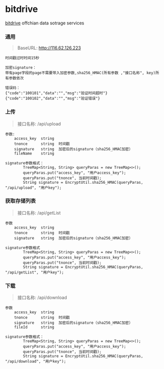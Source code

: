 # bitdrive
[bitdrive](./bitdrive.md) offchian data sotrage services


### 通用  
>BaseURL: http://116.62.126.223   
```
时间戳过时时间15秒                              
  
加密signature：  
带有page字段的page不需要带入加密参数,sha256_HMAC(所有参数 ,"接口名称", key)所有参数依次	  
   
错误码：  
{"code":"100101","data":"","msg":"验证时间超时"}  
{"code":"100102","data":"","msg":"验证错误"}  
```	  

### 上传  
>接口名称: /api/upload  
```
参数:  
	access_key	string		   
	tnonce		string	时间戳   
	signature	string	加密后的signature（sha256_HMAC加密）   
	fileName	string   
   
signature参数格式：   
        TreeMap<String, String> queryParas = new TreeMap<>();  
        queryParas.put("access_key", "用户access_key");  
        queryParas.put("tnonce", 当前时间戳);  
        String signature = EncryptUtil.sha256_HMAC(queryParas, "/api/upload", "用户key");  
```
  
### 获取存储列表  
>接口名称: /api/getList  
```
参数  
	access_key	string		  
	tnonce		string	时间戳  
	signature	string	加密后的signature（sha256_HMAC加密）  
  
signature参数格式  
        TreeMap<String, String> queryParas = new TreeMap<>();  
        queryParas.put("access_key", "用户access_key");  
        queryParas.put("tnonce", 当前时间戳);  
        String signature = EncryptUtil.sha256_HMAC(queryParas, "/api/getList", "用户key");   
```
    
### 下载  
>接口名称: /api/download  
```
参数
	access_key	string		  
	tnonce		string	时间戳  
	signature	string	加密后的signature（sha256_HMAC加密）  
	fileId		string  
	    
signature参数格式：  
        TreeMap<String, String> queryParas = new TreeMap<>();  
        queryParas.put("access_key", "用户access_key");  
        queryParas.put("tnonce", 当前时间戳);  
        String signature = EncryptUtil.sha256_HMAC(queryParas, "/api/download", "用户key");  
```
  